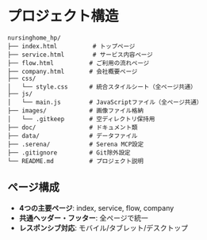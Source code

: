 # プロジェクト構造

```
nursinghome_hp/
├── index.html          # トップページ
├── service.html        # サービス内容ページ
├── flow.html          # ご利用の流れページ  
├── company.html       # 会社概要ページ
├── css/
│   └── style.css      # 統合スタイルシート（全ページ共通）
├── js/
│   └── main.js        # JavaScriptファイル（全ページ共通）
├── images/            # 画像ファイル格納
│   └── .gitkeep       # 空ディレクトリ保持用
├── doc/               # ドキュメント類
├── data/              # データファイル
├── .serena/           # Serena MCP設定
├── .gitignore         # Git除外設定
└── README.md          # プロジェクト説明
```

## ページ構成
- **4つの主要ページ**: index, service, flow, company
- **共通ヘッダー・フッター**: 全ページで統一
- **レスポンシブ対応**: モバイル/タブレット/デスクトップ